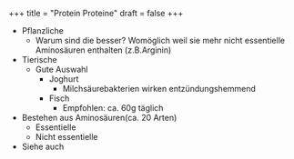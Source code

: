+++
title = "Protein Proteine"
draft = false
+++

-   Pflanzliche
    -   Warum sind die besser? Womöglich weil sie mehr nicht essentielle Aminosäuren enthalten (z.B.Arginin)
-   Tierische
    -   Gute Auswahl
        -   Joghurt
            -   Milchsäurebakterien wirken entzündungshemmend
        -   Fisch
            -   Empfohlen: ca. 60g täglich
-   Bestehen aus Aminosäuren(ca. 20 Arten)
    -   Essentielle
    -   Nicht essentielle
-   Siehe auch